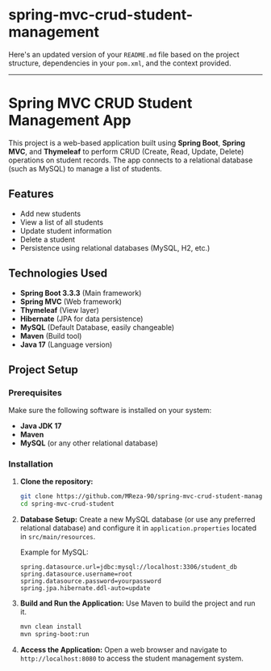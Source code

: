 ﻿# spring-mvc-crud-student-management

Here's an updated version of your `README.md` file based on the project structure, dependencies in your `pom.xml`, and the context provided.

---

# Spring MVC CRUD Student Management App

This project is a web-based application built using **Spring Boot**, **Spring MVC**, and **Thymeleaf** to perform CRUD (Create, Read, Update, Delete) operations on student records. The app connects to a relational database (such as MySQL) to manage a list of students.

## Features
- Add new students
- View a list of all students
- Update student information
- Delete a student
- Persistence using relational databases (MySQL, H2, etc.)

## Technologies Used
- **Spring Boot 3.3.3** (Main framework)
- **Spring MVC** (Web framework)
- **Thymeleaf** (View layer)
- **Hibernate** (JPA for data persistence)
- **MySQL** (Default Database, easily changeable)
- **Maven** (Build tool)
- **Java 17** (Language version)

## Project Setup

### Prerequisites
Make sure the following software is installed on your system:
- **Java JDK 17**
- **Maven**
- **MySQL** (or any other relational database)

### Installation

1. **Clone the repository:**
   ```bash
   git clone https://github.com/MReza-90/spring-mvc-crud-student-management.git
   cd spring-mvc-crud-student
   ```

2. **Database Setup:**
   Create a new MySQL database (or use any preferred relational database) and configure it in `application.properties` located in `src/main/resources`.

   Example for MySQL:
   ```properties
   spring.datasource.url=jdbc:mysql://localhost:3306/student_db
   spring.datasource.username=root
   spring.datasource.password=yourpassword
   spring.jpa.hibernate.ddl-auto=update
   ```

3. **Build and Run the Application:**
   Use Maven to build the project and run it.
   ```bash
   mvn clean install
   mvn spring-boot:run
   ```

4. **Access the Application:**
   Open a web browser and navigate to `http://localhost:8080` to access the student management system.


